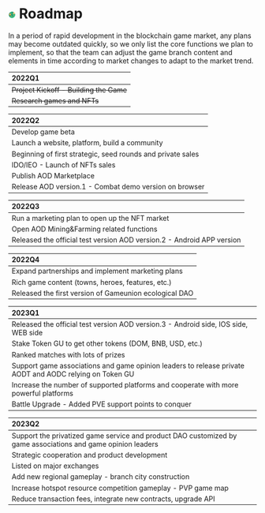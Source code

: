 # <img src="./IMG/roadmap.png" width="3%" class="img_l1"> Roadmap
In a period of rapid development in the blockchain game market, any plans may become outdated quickly, so we only list the core functions we plan to implement, so that the team can adjust the game branch content and elements in time according to market changes to adapt to the market trend.

|  2022Q1 | 
|  :----  | 
| ~~Project Kickoff - Building the Game~~  | 
| ~~Research games and NFTs~~  | 

|  2022Q2 | 
|  :----  | 
| Develop game beta  | 
| Launch a website, platform, build a community  | 
| Beginning of first strategic, seed rounds and private sales  | 
| IDO/IEO - Launch of NFTs sales  | 
| Publish AOD Marketplace  | 
| Release AOD version.1 - Combat demo version on browser  | 

|  2022Q3 | 
|  :----  | 
| Run a marketing plan to open up the NFT market  | 
| Open AOD Mining&Farming related functions  | 
| Released the official test version AOD version.2 - Android APP version  | 

|  2022Q4 | 
|  :----  | 
| Expand partnerships and implement marketing plans  | 
| Rich game content (towns, heroes, features, etc.)  | 
| Released the first version of Gameunion ecological DAO  | 

|  2023Q1 | 
|  :----  | 
| Released the official test version AOD version.3 - Android side, IOS side, WEB side  | 
| Stake Token GU to get other tokens (DOM, BNB, USD, etc.)  | 
| Ranked matches with lots of prizes  | 
| Support game associations and game opinion leaders to release private AODT and AODC relying on Token GU  | 
| Increase the number of supported platforms and cooperate with more powerful platforms  | 
| Battle Upgrade - Added PVE support points to conquer  | 

|  2023Q2 | 
|  :----  | 
| Support the privatized game service and product DAO customized by game associations and game opinion leaders  | 
| Strategic cooperation and product development  | 
| Listed on major exchanges  | 
| Add new regional gameplay - branch city construction  | 
| Increase hotspot resource competition gameplay - PVP game map  | 
| Reduce transaction fees, integrate new contracts, upgrade API  | 
